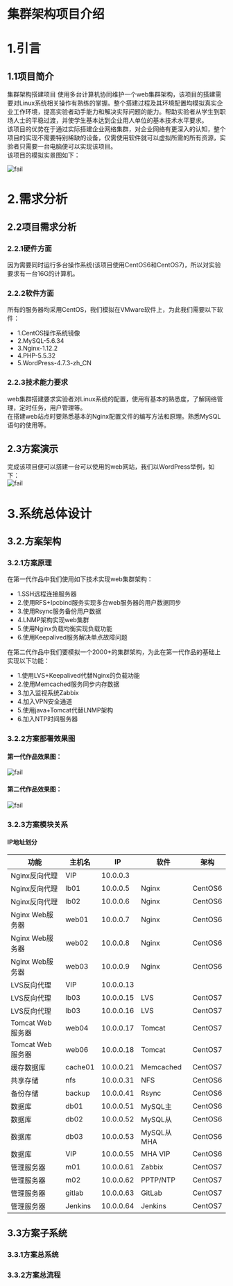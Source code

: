 # 集群架构项目介绍
# 1.引言

## 1.1项目简介
集群架构搭建项目 使用多台计算机协同维护一个web集群架构，该项目的搭建需要对Linux系统相关操作有熟练的掌握。整个搭建过程及其环境配置均模拟真实企业工作环境，提高实验者动手能力和解决实际问题的能力。帮助实验者从学生到职场人士的平稳过渡，并使学生基本达到企业用人单位的基本技术水平要求。<br>
该项目的优势在于通过实际搭建企业网络集群，对企业网络有更深入的认知，整个项目的实现不需要特别稀缺的设备，仅需使用软件就可以虚拟所需的所有资源，实验者只需要一台电脑便可以实现该项目。<br>
该项目的模拟实景图如下：<br>

![fail](img/0.1.PNG)<br>


# 2.需求分析
## 2.2项目需求分析
### 2.2.1硬件方面
因为需要同时运行多台操作系统(该项目使用CentOS6和CentOS7)，所以对实验要求有一台16G的计算机。<br>

### 2.2.2软件方面
所有的服务器均采用CentOS，我们模拟在VMware软件上，为此我们需要以下软件：<br>
- 1.CentOS操作系统镜像
- 2.MySQL-5.6.34
- 3.Nginx-1.12.2
- 4.PHP-5.5.32
- 5.WordPress-4.7.3-zh_CN


### 2.2.3技术能力要求
web集群搭建要求实验者对Linux系统的配置，使用有基本的熟悉度，了解网络管理，定时任务，用户管理等。<br>
在搭建web站点时要熟悉基本的Nginx配置文件的编写方法和原理。熟悉MySQL语句的使用等。

## 2.3方案演示
完成该项目便可以搭建一台可以使用的web网站，我们以WordPress举例，如下：<br>
![fail](img/0.2.PNG)<br>

# 3.系统总体设计

## 3.2.方案架构

### 3.2.1方案原理
在第一代作品中我们使用如下技术实现web集群架构：<br>
- 1.SSH远程连接服务器
- 2.使用RFS+Ipcbind服务实现多台web服务器的用户数据同步
- 3.使用Rsync服务备份用户数据
- 4.LNMP架构实现web集群
- 5.使用Nginx负载均衡实现负载功能
- 6.使用Keepalived服务解决单点故障问题

在第二代作品中我们要模拟一个2000+的集群架构，为此在第一代作品的基础上实现以下功能：<br>
- 1.使用LVS+Keepalived代替Nginx的负载功能
- 2.使用Memcached服务同步内存数据
- 3.加入监视系统Zabbix
- 4.加入VPN安全通道
- 5.使用java+Tomcat代替LNMP架构
- 6.加入NTP时间服务器

### 3.2.2方案部署效果图
#### 第一代作品效果图：<br>
![fail](img/0.4.PNG)<br>

#### 第二代作品效果图：<br>
![fail](img/0.3.PNG)<br>

### 3.2.3方案模块关系
#### IP地址划分


|功能|主机名|IP|软件|架构|
|----|-----|--|----|----|
| Nginx反向代理  | VIP  | 10.0.0.3  |   |   |
| Nginx反向代理   | lb01  | 10.0.0.5  | Nginx  | CentOS6  |
| Nginx反向代理   | lb02  | 10.0.0.6  | Nginx  | CentOS6  |
| Nginx Web服务器   | web01  | 10.0.0.7  | Nginx  | CentOS6  |
| Nginx Web服务器   | web02  | 10.0.0.8  | Nginx  | CentOS6  |
| Nginx Web服务器   | web03  | 10.0.0.9  | Nginx  | CentOS6  |
| LVS反向代理   |  VIP   | 10.0.0.13  |     |  |
| LVS反向代理   |  lb03   | 10.0.0.15  |  LVS   | CentOS7 |
| LVS反向代理   |  lb03   | 10.0.0.16  |  LVS   | CentOS7 |
| Tomcat Web服务器  | web04  |  10.0.0.17 | Tomcat  | CentOS7  |
| Tomcat Web服务器  | web06  |  10.0.0.18 | Tomcat  | CentOS7  |
| 缓存数据库  | cache01  |  10.0.0.21 | Memcached  | CentOS7  |
| 共享存储  | nfs  | 10.0.0.31  | NFS  | CentOS6  |
| 备份存储  | backup  | 10.0.0.41  | Rsync  | CentOS6  |
| 数据库  | db01  | 10.0.0.51  | MySQL主  | CentOS6  |
| 数据库  | db02  | 10.0.0.52  | MySQL从  | CentOS6  |
| 数据库  | db03  | 10.0.0.53  | MySQL从MHA  | CentOS6  |
| 数据库  | VIP  | 10.0.0.55  | MHA VIP  | CentOS6  |
| 管理服务器  | m01  | 10.0.0.61  | Zabbix  | CentOS7  |
| 管理服务器  | m02  | 10.0.0.62  | PPTP/NTP  | CentOS7  |
| 管理服务器  | gitlab  | 10.0.0.63  | GitLab  | CentOS7  |
| 管理服务器  | Jenkins  | 10.0.0.64  | Jenkins  | CentOS7  |



## 3.3方案子系统

### 3.3.1方案总系统

### 3.3.2方案总流程
